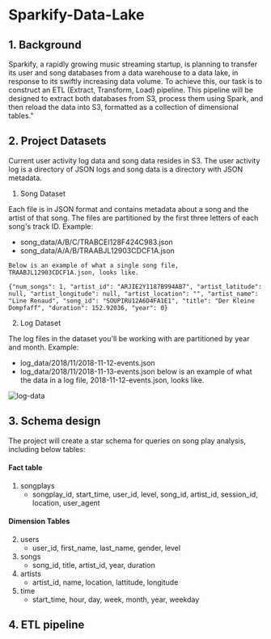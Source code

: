 # Sparkify-Data-Lake

## 1. Background
Sparkify, a rapidly growing music streaming startup, is planning to transfer its user and song databases from a data warehouse to a data lake, in response to its swiftly increasing data volume. To achieve this, our task is to construct an ETL (Extract, Transform, Load) pipeline. This pipeline will be designed to extract both databases from S3, process them using Spark, and then reload the data into S3, formatted as a collection of dimensional tables."

## 2. Project Datasets
Current user activity log data and song data resides in S3. The user activity log is a directory of JSON logs  and song data is a directory with JSON metadata.

1) Song Dataset
   
Each file is in JSON format and contains metadata about a song and the artist of that song. The files are partitioned by the first three letters of each song's track ID. Example:
   * song_data/A/B/C/TRABCEI128F424C983.json
   * song_data/A/A/B/TRAABJL12903CDCF1A.json
     
    Below is an example of what a single song file, TRAABJL12903CDCF1A.json, looks like.

    {"num_songs": 1, "artist_id": "ARJIE2Y1187B994AB7", "artist_latitude": null, "artist_longitude": null, "artist_location": "", "artist_name": "Line Renaud", "song_id": "SOUPIRU12A6D4FA1E1", "title": "Der Kleine Dompfaff", "duration": 152.92036, "year": 0}

2) Log Dataset
   
The log files in the dataset you'll be working with are partitioned by year and month. Example:
   * log_data/2018/11/2018-11-12-events.json
   * log_data/2018/11/2018-11-13-events.json
   below is an example of what the data in a log file, 2018-11-12-events.json, looks like.

   ![log-data](https://github.com/JOHNNIENYC/Sparkify-Data-Lake/assets/108529441/80512c0e-45ac-43f4-b61e-d4c3fcdd25c0)

## 3. Schema design
The project will create a star schema for queries on song play analysis, including below tables: 
#### Fact table
1) songplays
   * songplay_id, start_time, user_id, level, song_id, artist_id, session_id, location, user_agent
#### Dimension Tables
2) users
   * user_id, first_name, last_name, gender, level
3) songs
   * song_id, title, artist_id, year, duration
4) artists
   * artist_id, name, location, lattitude, longitude
5) time
   * start_time, hour, day, week, month, year, weekday
  
## 4. ETL pipeline

